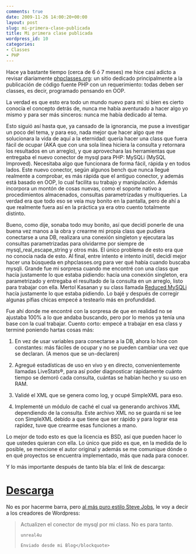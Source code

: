 ```yaml
---
comments: true
date: 2009-11-26 14:00:20+00:00
layout: post
slug: mi-primera-clase-publicada
title: Mi primera clase publicada
wordpress_id: 10
categories:
- Classes
- PHP
---
```


Hace ya bastante tiempo (cerca de 6 ó 7 meses) me hice casi adicto a revisar diariamente [phpclasses.org](http://www.phpclasses.org/): un sitio dedicado principalmente a la publicación de código fuente PHP con un requerimiento: todas deben ser classes, es decir, programado pensando en OOP. 

La verdad es que esto era todo un mundo nuevo para mí: si bien es cierto conocía el concepto detrás de, nunca me había aventurado a hacer algo yo mismo y para ser más sinceros: nunca me había dedicado al tema. 

<!-- more -->
Esto siguió así hasta que, ya cansado de la ignorancia, me puse a investigar un poco del tema, y para eso, nada mejor que hacer algo que me solucionara la vida de aquí a la eternidad: quería hacer una class que fuera fácil de ocupar (AKA que con una sola línea hiciera la consulta y retornara los resultados en un arreglo), y que aprovechara las herramientas que entregaba el nuevo conector de mysql para PHP: MySQLi (MySQL Improved). Necesitaba algo que funcionara de forma fácil, rápida y en todos lados. 
Este nuevo conector, según algunos bench que nunca llegué realmente a comprobar, es más rápida que el antiguo conector, y además está basado en OOP, lo cual facilita su trabajo y manipulación. Además incorpora un montón de cosas nuevas, como el soporte nativo a procedimientos almacenados, consultas parametrizadas y multiqueries. La verdad era que todo eso se veía muy bonito en la pantalla, pero de ahí a que realmente fuera así en la práctica ya era otro cuento totalmente distinto. 

Bueno, como dije, sonaba todo muy bonito, así que decidí ponerle de una buena vez manos a la obra y crearme mi propia class que pudiera conectarse a una DB, realizara una conexión singleton y ejecutara las consultas parametrizadas para olvidarme por siempre de mysql_real_escape_string y otros más. El único problema de esto era que no conocía nada de esto. 
Al final, entre intento e intento inútil, decidí mejor hacer una búsqueda en phpclasses.org para ver qué había cuando buscaba mysqli. Grande fue mi sorpresa cuando me encontré con una class que hacía justamente lo que estaba pidiendo: hacía una conexión singleton, era parametrizado y entregaba el resultado de la consulta en un arreglo, listo para trabajar con ella. Mertol Kasanan y su class llamada [Reduced MySQLi](http://www.phpclasses.org/browse/package/5191.html) hacía justamente lo que estaba pidiendo. Lo bajé y después de corregir algunas pifias chicas empecé a testearlo más en profundidad. 

Fue ahí donde me encontré con la sorpresa de que en realidad no se ajustaba 100% a lo que andaba buscando, pero por lo menos ya tenía una base con la cual trabajar. Cuento corto: empecé a trabajar en esa class y terminé poniendo hartas cosas más: 



	
  1. En vez de usar variables para conectarse a la DB, ahora lo hice con constantes: más fáciles de ocupar y no se pueden cambiar una vez que se declaran. (A menos que se un-declaren)

	
  2. Agregué estadísticas de uso en vivo y en directo, convenientemente llamadas LiveStats®, para así poder diagnosticar rápidamente cuánto tiempo se demoró cada consulta, cuántas se habían hecho y su uso en RAM.

	
  3. Validé el XML que se genera como log, y ocupé SimpleXML para eso.

	
  4. Implementé un módulo de caché el cual va generando archivos XML dependiendo de la consulta. Este archivo XML no se guarda ni se lee con SimpleXML debido a que tiene que ser rápido y para lograr esa rapidez, tuve que crearme esas funciones a mano.



Lo mejor de todo esto es que la licencia es BSD, así que pueden hacer lo que ustedes quieran con ella. Lo único que pido es que, en la medida de lo posible, se mencione el autor original y además se me comunique dónde o en qué proyectos se encuentra implementado, más que nada para conocer. 

Y lo más importante después de tanto bla bla: el link de descarga: 


# [Descarga](http://www.phpclasses.org/browse/package/5812.html)






No es por hacerme barra, pero [al más puro estilo Steve Jobs](http://www.chw.net/2009/11/steve-jobs-nos-ensena-a-ahorrarnos-millones-en-abogados/), le voy a decir a los creadores de Wordpress: 



<blockquote>Actualizen el conector de mysql por mi class. No es para tanto.

    unreal4u

    Enviado desde mi Blog</blockquote>
